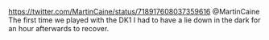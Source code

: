 https://twitter.com/MartinCaine/status/718917608037359616 @MartinCaine The first time we played with the DK1 I had to have a lie down in the dark for an hour afterwards to recover.